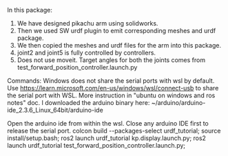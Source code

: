 In this package:

1. We have designed pikachu arm using solidworks.
2. Then we used SW urdf plugin to emit corresponding meshes and urdf package.
3. We then copied the meshes and urdf files for the arm into this package.
4. joint2 and joint5 is fully controlled by controllers.
5. Does not use moveit. Target angles for both the joints comes from test_forward_position_controller.launch.py


Commands:
Windows does not share the serial ports with wsl by default. Use  https://learn.microsoft.com/en-us/windows/wsl/connect-usb to share the serial port with WSL. More instruction in "ubuntu on windows and ros notes" doc.
I downloaded the arduino binary here:  ~/arduino/arduino-ide_2.3.6_Linux_64bit/arduino-ide

Open the arduino ide from within the wsl.
Close any arduino IDE first to release the serial port.
colcon build  --packages-select urdf_tutorial; source install/setup.bash; ros2 launch urdf_tutorial kp.display.launch.py;
ros2 launch urdf_tutorial test_forward_position_controller.launch.py;

